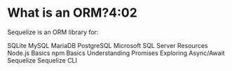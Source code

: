 # What is an ORM?4:02

Sequelize is an ORM library for:

SQLite
MySQL
MariaDB
PostgreSQL
Microsoft SQL Server
Resources
Node.js Basics
npm Basics
Understanding Promises
Exploring Async/Await
Sequelize
Sequelize CLI



